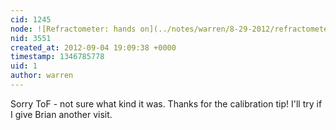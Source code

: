 ```yaml
---
cid: 1245
node: ![Refractometer: hands on](../notes/warren/8-29-2012/refractometer-hands)
nid: 3551
created_at: 2012-09-04 19:09:38 +0000
timestamp: 1346785778
uid: 1
author: warren
---
```


Sorry ToF - not sure what kind it was. Thanks for the calibration tip! I'll try if I give Brian another visit.